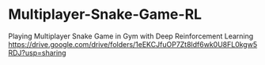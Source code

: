 # Multiplayer-Snake-Game-RL
Playing Multiplayer Snake Game in Gym with Deep Reinforcement Learning
https://drive.google.com/drive/folders/1eEKCJfuOP7Zt8ldf6wk0U8FL0kgw5RDJ?usp=sharing
